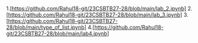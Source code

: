 1.[https://github.com/Rahul18-git/23CSBTB27-28/blob/main/lab_2.ipynb]
2.[https://github.com/Rahul18-git/23CSBTB27-28/blob/main/lab_3.ipynb]
3.[https://github.com/Rahul18-git/23CSBTB27-28/blob/main/type_of_list.ipynb]
4.[https://github.com/Rahul18-git/23CSBTB27-28/blob/main/lab4.ipynb]
